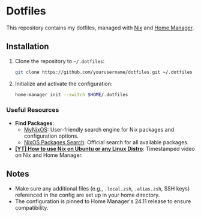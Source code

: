 # Dotfiles

This repository contains my dotfiles, managed with [Nix](https://nixos.org/) and [Home Manager](https://nix-community.github.io/home-manager/).

## Installation

1. Clone the repository to `~/.dotfiles`:
   ```bash
   git clone https://github.com/yourusername/dotfiles.git ~/.dotfiles
   ```

2. Initialize and activate the configuration:
   ```bash
   home-manager init --switch $HOME/.dotfiles
   ```

### Useful Resources

- **Find Packages**:
  - [MyNixOS](https://mynixos.com/packages): User-friendly search engine for Nix packages and configuration options.
  - [NixOS Packages Search](https://search.nixos.org/packages): Official search for all available packages.
- **[\[YT\] How to use Nix on Ubuntu or any Linux Distro](https://www.youtube.com/watch?v=5Dd7rQPNDT8&t=485s)**: Timestamped video on Nix and Home Manager.
  
## Notes

- Make sure any additional files (e.g., `.local.zsh`, `.alias.zsh`, SSH keys) referenced in the config are set up in your home directory.
- The configuration is pinned to Home Manager's 24.11 release to ensure compatibility.
